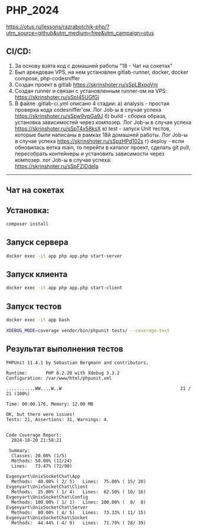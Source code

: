 # PHP_2024

https://otus.ru/lessons/razrabotchik-php/?utm_source=github&utm_medium=free&utm_campaign=otus

## CI/CD:

1. За основу взята код с домашней работы "18 - Чат на сокетах"
2. Был арендован VPS, на нем установлен gitlab-runner, docker, docker compose, php-codesniffer
3. Создан проект в gitlab https://skrinshoter.ru/sSpLBxpoVnj
4. Создан runner и связан с установленным runner-ом на VPS: https://skrinshoter.ru/sSpI45UGfGj
5. В файле .gitlab-ci.yml описано 4 стадии:
	а) analysis - простая проверка кода codesniffer'ом. Лог Job-ы в случае успеха https://skrinshoter.ru/sSpw9vpGa9J
	б) build - сборка образа, установка зависимостей через композер. Лог Job-ы в случае успеха https://skrinshoter.ru/sSpT4x58ksX
	в) test - запуск Unit тестов, которые были написаны в рамках 18й домашней работы. Лог Job-ы в случае успеха https://skrinshoter.ru/sSpzHPd102s
	г) deploy - если обновилась ветка main, то перейти в каталог проект, сделать git pull, пересобрать контейнеры и установить зависимости через композер. 
	лог Job-ы в случае успеха: https://skrinshoter.ru/sSpFZiDdela


-------

## Чат на сокетах

## Установка:

```sh
composer install
```

## Запуск сервера

```sh
docker exec -it app php app.php start-server
```

## Запуск клиента

```sh
docker exec -it app php app.php start-client
```

## Запуск тестов

```sh
docker exec -it app bash
```
```sh
XDEBUG_MODE=coverage vendor/bin/phpunit tests/ --coverage-text
```

## Результат выполнения тестов

```
PHPUnit 11.4.1 by Sebastian Bergmann and contributors.

Runtime:       PHP 8.2.20 with Xdebug 3.3.2
Configuration: /var/www/html/phpunit.xml

...........WW....W..W                                             21 / 21 (100%)

Time: 00:00.176, Memory: 12.00 MB

OK, but there were issues!
Tests: 21, Assertions: 31, Warnings: 4.


Code Coverage Report:
  2024-10-20 21:58:21

 Summary:
  Classes: 20.00% (1/5)
  Methods: 50.00% (12/24)
  Lines:   73.47% (72/98)

Evgenyart\UnixSocketChat\App
  Methods:  40.00% ( 2/ 5)   Lines:  75.00% ( 15/ 20)
Evgenyart\UnixSocketChat\Client
  Methods:  25.00% ( 1/ 4)   Lines:  62.50% ( 10/ 16)
Evgenyart\UnixSocketChat\Config
  Methods: 100.00% ( 1/ 1)   Lines: 100.00% (  8/  8)
Evgenyart\UnixSocketChat\Server
  Methods:  80.00% ( 4/ 5)   Lines:  73.33% ( 11/ 15)
Evgenyart\UnixSocketChat\Socket
  Methods:  44.44% ( 4/ 9)   Lines:  71.79% ( 28/ 39)

```
